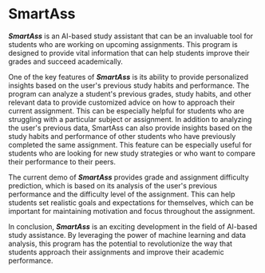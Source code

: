 # SmartAss

***SmartAss*** is an AI-based study assistant that can be an invaluable tool for students who are working on upcoming assignments. This program is designed to provide vital information that can help students improve their grades and succeed academically.

One of the key features of ***SmartAss*** is its ability to provide personalized insights based on the user's previous study habits and performance. The program can analyze a student's previous grades, study habits, and other relevant data to provide customized advice on how to approach their current assignment. This can be especially helpful for students who are struggling with a particular subject or assignment. In addition to analyzing the user's previous data, SmartAss can also provide insights based on the study habits and performance of other students who have previously completed the same assignment. This feature can be especially useful for students who are looking for new study strategies or who want to compare their performance to their peers.

The current demo of ***SmartAss*** provides grade and assignment difficulty prediction, which is based on its analysis of the user's previous performance and the difficulty level of the assignment. This can help students set realistic goals and expectations for themselves, which can be important for maintaining motivation and focus throughout the assignment.

In conclusion, ***SmartAss*** is an exciting development in the field of AI-based study assistance. By leveraging the power of machine learning and data analysis, this program has the potential to revolutionize the way that students approach their assignments and improve their academic performance. 
